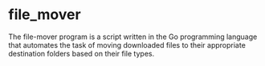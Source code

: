 # file_mover
The file-mover program is a script written in the Go programming language that automates the task of moving downloaded files to their appropriate destination folders based on their file types. 
